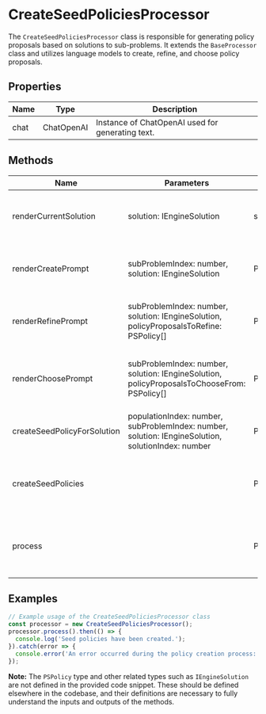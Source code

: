# CreateSeedPoliciesProcessor

The `CreateSeedPoliciesProcessor` class is responsible for generating policy proposals based on solutions to sub-problems. It extends the `BaseProcessor` class and utilizes language models to create, refine, and choose policy proposals.

## Properties

| Name      | Type                      | Description                                           |
|-----------|---------------------------|-------------------------------------------------------|
| chat      | ChatOpenAI                | Instance of ChatOpenAI used for generating text.      |

## Methods

| Name                           | Parameters                                  | Return Type | Description                                                                                   |
|--------------------------------|---------------------------------------------|-------------|-----------------------------------------------------------------------------------------------|
| renderCurrentSolution          | solution: IEngineSolution                   | string      | Renders the current solution into a formatted string.                                         |
| renderCreatePrompt             | subProblemIndex: number, solution: IEngineSolution | Promise<any[]> | Prepares the prompt for creating policy proposals.                                            |
| renderRefinePrompt             | subProblemIndex: number, solution: IEngineSolution, policyProposalsToRefine: PSPolicy[] | Promise<any[]> | Prepares the prompt for refining policy proposals.                                            |
| renderChoosePrompt             | subProblemIndex: number, solution: IEngineSolution, policyProposalsToChooseFrom: PSPolicy[] | Promise<any[]> | Prepares the prompt for choosing the best policy proposal.                                    |
| createSeedPolicyForSolution    | populationIndex: number, subProblemIndex: number, solution: IEngineSolution, solutionIndex: number | Promise<PSPolicy> | Generates a seed policy for a given solution.                                                 |
| createSeedPolicies             |                                             | Promise<void> | Orchestrates the creation of seed policies for all sub-problems.                              |
| process                        |                                             | Promise<void> | Main method that triggers the policy creation process.                                        |

## Examples

```typescript
// Example usage of the CreateSeedPoliciesProcessor class
const processor = new CreateSeedPoliciesProcessor();
processor.process().then(() => {
  console.log('Seed policies have been created.');
}).catch(error => {
  console.error('An error occurred during the policy creation process:', error);
});
```

**Note:** The `PSPolicy` type and other related types such as `IEngineSolution` are not defined in the provided code snippet. These should be defined elsewhere in the codebase, and their definitions are necessary to fully understand the inputs and outputs of the methods.